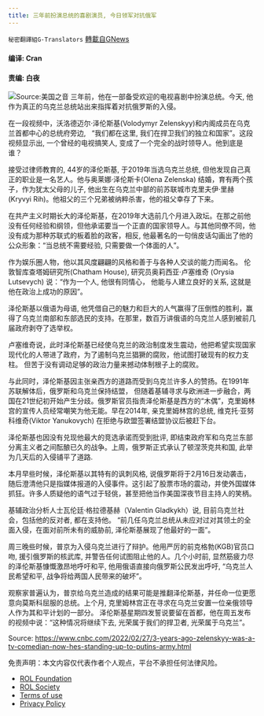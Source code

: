 ```yaml
---
title: 三年前扮演总统的喜剧演员, 今日领军对抗俄军
---
```

`秘密翻譯組G-Translators` [轉載自GNews](https://gnews.org/zh-hans/2076643/)

#### 编译: Cran

#### 责编: 白夜
![](https://assets.gnews.org/wp-content/uploads/2022/02/16459875101.png)Source:美国之音
三年前，他在一部备受欢迎的电视喜剧中扮演总统。今天, 他作为真正的乌克兰总统站出来指挥着对抗俄罗斯的入侵。

在一段视频中，沃洛德迈尔·泽伦斯基(Volodymyr Zelenskyy)和内阁成员在乌克兰首都中心的总统府旁边,   “我们都在这里, 我们在捍卫我们的独立和国家”。这段视频显示出, 一个曾经的电视搞笑人, 变成了一个完全的战时领导人。他到底是谁？

接受过律师教育的, 44岁的泽伦斯基, 于2019年当选乌克兰总统, 但他发现自己真正的职业是一名艺人。他与奥莱娜·泽伦斯卡(Olena Zelenska) 结婚，育有两个孩子，作为犹太父母的儿子, 他出生在乌克兰中部的前苏联城市克里夫伊·里赫(Kryvyi Rih)。他祖父的三个兄弟被纳粹杀害，他的祖父幸存了下来。

在共产主义时期长大的泽伦斯基，在2019年大选前几个月进入政坛。在那之前他没有任何经验和纲领，但他承诺要当一个正直的国家领导人。与其他同僚不同，他没有成为那种苏联式的板着脸的政客，相反, 他最著名的一句俏皮话勾画出了他的公众形象：“当总统不需要经验, 只需要做一个体面的人”。

作为娱乐圈人物，他以其风度翩翩的风格和善于与各种人交谈的能力而闻名。 伦敦智库查塔姆研究所(Chatham House), 研究员奥莉西亚·卢塞维奇 (Orysia Lutsevych) 说：“作为一个人, 他很有同情心， 他能与人建立良好的关系, 这就是他在政治上成功的原因”。

泽伦斯基以俄语为母语, 他凭借自己的魅力和巨大的人气赢得了压倒性的胜利，赢得了乌克兰南部和东部选民的支持。在那里，数百万讲俄语的乌克兰人感到被前几届政府剥夺了选举权。

卢塞维奇说，此时泽伦斯基已经使乌克兰的政治制度发生震动，他把希望实现国家现代化的人带进了政府，为了遏制乌克兰猖獗的腐败，他试图打破现有的权力支柱。 但苦于没有调动足够的政治力量来撼动体制根子上的腐败。

与此同时，泽伦斯基因主张亲西方的道路而受到乌克兰许多人的赞扬。在1991年苏联解体后，俄罗斯和乌克兰保持结盟， 但随着基辅寻求与欧洲进一步融合，两国在21世纪初开始产生分歧。俄罗斯官员指责泽伦斯基是西方的“木偶”，克里姆林宫的宣传人员经常嘲笑为他无能。早在2014年, 亲克里姆林宫的总统, 维克托·亚努科维奇(Viktor Yanukovych) 在拒绝与欧盟签署结盟协议后被赶下台。

泽伦斯基也因没有兑现他最大的竞选承诺而受到批评, 即结束政府军和乌克兰东部分离主义者之间酝酿已久的战争。上周，俄罗斯正式承认了顿涅茨克共和国, 此举为几天后的入侵铺平了道路.

本月早些时候，泽伦斯基以其特有的讽刺风格, 说俄罗斯将于2月16日发动袭击，随后澄清他只是指媒体报道的入侵事件。这引起了股票市场的震动，并使外国媒体抓狂。许多人质疑他的语气过于轻佻，甚至把他当作美国深夜节目主持人的笑柄。

基辅政治分析人士瓦伦廷·格拉德基赫（Valentin Gladkykh）说, 目前乌克兰社会，包括他的反对者, 都在支持他。 “前几任乌克兰总统从未应对过对其领土的全面入侵，在面对前所未有的威胁前, 泽伦斯基展现了他最好的一面”。

周三晚些时候，普京为入侵乌克兰进行了辩护。他用严厉的前克格勃(KGB)官员口吻, 援引俄罗斯的核武库, 并警告任何试图阻止他的人。几个小时前, 显然筋疲力尽的泽伦斯基慷慨激昂地呼吁和平, 他用俄语直接向俄罗斯公民发出呼吁, “乌克兰人民希望和平, 战争将给两国人民带来的破坏”。

观察家普遍认为，普京给乌克兰造成的结果可能是推翻泽伦斯基，并任命一位更愿意向莫斯科屈服的总统。上个月, 克里姆林宫正在寻求在乌克兰安置一位亲俄领导人作为其和平计划的一部分。 泽伦斯基星期四发誓说要留在首都，他在周五发布的视频中说：“这种情况将继续下去, 光荣属于我们的捍卫者, 光荣属于乌克兰”。

Source: https://www.cnbc.com/2022/02/27/3-years-ago-zelenskyy-was-a-tv-comedian-now-hes-standing-up-to-putins-army.html

 

免责声明：本文内容仅代表作者个人观点，平台不承担任何法律风险。

- [ROL Foundation](https://rolfoundation.org/)
- [ROL Society](https://rolsociety.org/)
- [Terms of use](https://gnews.org/terms-of-use-3/)
- [Privacy Policy](https://gnews.org/privacy-policy/)
